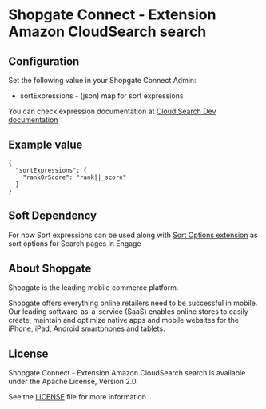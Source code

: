 # Shopgate Connect - Extension Amazon CloudSearch search

## Configuration

Set the following value in your Shopgate Connect Admin:

* sortExpressions - (json) map for sort expressions

You can check expression documentation at [Cloud Search Dev documentation](https://docs.aws.amazon.com/cloudsearch/latest/developerguide/configuring-expressions.html) 


## Example value
```
{
  "sortExpressions": {
    "rankOrScore": "rank||_score"
  }
}
```

## Soft Dependency

For now Sort expressions can be used along with [Sort Options extension](https://github.com/shopgate-professional-services/ext-sort-options) 
as sort options for Search pages in Engage

## About Shopgate

Shopgate is the leading mobile commerce platform.

Shopgate offers everything online retailers need to be successful in mobile. Our leading
software-as-a-service (SaaS) enables online stores to easily create, maintain and optimize native
apps and mobile websites for the iPhone, iPad, Android smartphones and tablets.


## License

Shopgate Connect - Extension Amazon CloudSearch search is available under the Apache License, Version 2.0.

See the [LICENSE](./LICENSE) file for more information.
